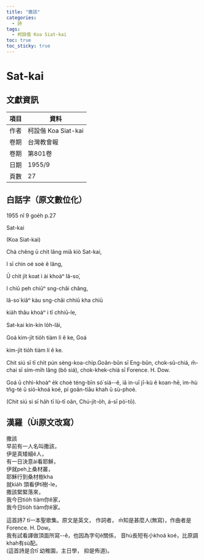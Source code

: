```yaml
---
title: "撒該"
categories:
  - 詩
tags:
  - 柯設偕 Koa Siat-kai
toc: true
toc_sticky: true
---
```


# Sat-kai

## 文獻資訊

| 項目 | 資料 |
|---|---|
| 作者 | 柯設偕 Koa Siat-kai |
| 卷期 | 台灣教會報 |
| 卷期 | 第801卷 |
| 日期 | 1955/9 |
| 頁數 | 27 |

## 白話字（原文數位化）

1955 nî 9 goe̍h p.27

Sat-kai

(Koa Siat-kai)

Chá chêng ū chi̍t lâng miâ kiò Sat-kai,

I sī chin oé soè ê lâng,

Ū chi̍t ji̍t koat ì ài khoàⁿ Iâ-so͘,

I chiū peh chiūⁿ sng-châi châng,

Iâ-so͘ kiâⁿ kàu sng-châi chhiū kha chiū

kia̍h thâu khoàⁿ i tī chhiū-le,

Sat-kai kín-kín lo̍h-lâi,

Goá kim-ji̍t tio̍h tiàm lì ê ke, Goá

kim-ji̍t tio̍h tiàm lí ê ke.

Chit siú sī tī chi̍t pún sèng-koa-chi̍p.Goân-bûn sī Eng-bûn, chok-sû-chiá, m̄-chai sī sím-mi̍h lâng (bô siá), chok-khek-chiá sī Forence. H. Dow.

Goá ū chhì-khoàⁿ e̍k choè téng-bīn só͘ siá--ê, iā in-uī jī-kù ê koan-hē, im-hù tn̂g-té ū sió-khoá koé, pí goân-tiāu khah ū sù-phoè.

(Chit siú si sī ha̍h tī Iù-tī oân, Chú-ji̍t-o̍h, á-sī pò͘-tō).

## 漢羅（Ùi原文改寫）

撒該 <br />早前有一人名叫撒該，<br />伊是真矮細ê人，<br />有一日決意ài看耶穌，<br />伊就peh上桑材叢， <br />耶穌行到桑材樹kha<br />就kia̍h 頭看伊tī樹-le，<br />撒該緊緊落來，<br />我今日tio̍h tiàm你ê家，<br />我今日tio̍h tiàm你ê家。<p>這首詩7 tī一本聖歌集。原文是英文， 作詞者， m̄知是甚麼人(無寫)，作曲者是Forence. H. Dow。<br />我有試看譯做頂面所寫--ê，也因為字句ê關係， 音hù長短有小khoá koé，比原調khah有sù配。<br />(這首詩是合tī 幼稚園，主日學， 抑是佈道)。
